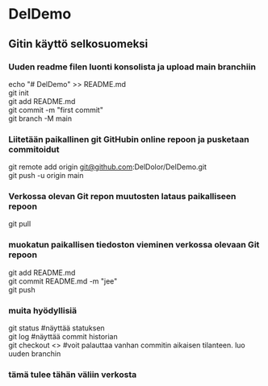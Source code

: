 # DelDemo

## Gitin käyttö selkosuomeksi
### Uuden readme filen luonti konsolista ja upload main branchiin
echo "# DelDemo" >> README.md  
git init  
git add README.md  
git commit -m "first commit"  
git branch -M main  

### Liitetään paikallinen git GitHubin online repoon ja pusketaan commitoidut
git remote add origin git@github.com:DelDolor/DelDemo.git  
git push -u origin main  

### Verkossa olevan Git repon muutosten lataus paikalliseen repoon
git pull  

### muokatun paikallisen tiedoston vieminen verkossa olevaan Git repoon
git add README.md  
git commit README.md -m "jee"  
git push  

### muita hyödyllisiä
git status #näyttää statuksen  
git log #näyttää commit historian  
git checkout <<commit-id>> #voit palauttaa vanhan commitin aikaisen tilanteen. luo uuden branchin  

### tämä tulee tähän väliin verkosta
